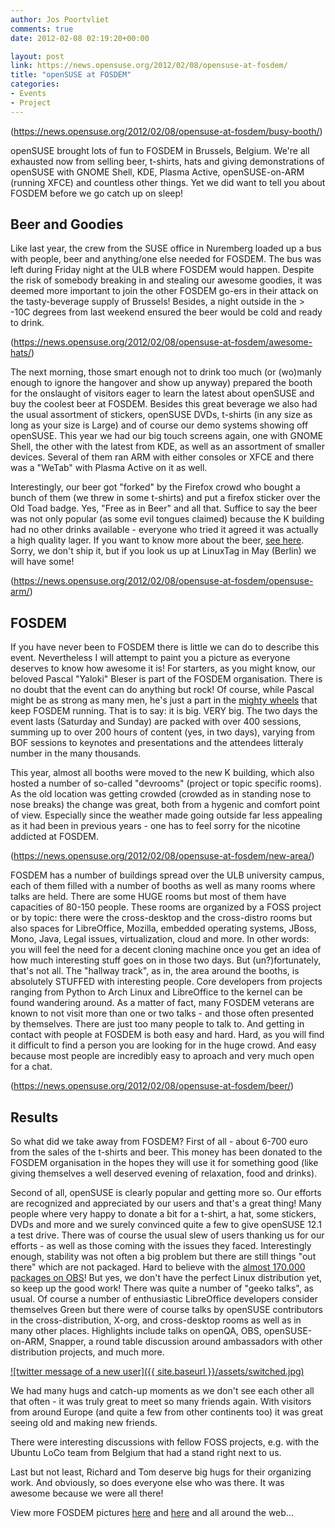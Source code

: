 ```yaml
---
author: Jos Poortvliet
comments: true
date: 2012-02-08 02:19:20+00:00

layout: post
link: https://news.opensuse.org/2012/02/08/opensuse-at-fosdem/
title: "openSUSE at FOSDEM"
categories:
- Events
- Project
---
```

(https://news.opensuse.org/2012/02/08/opensuse-at-fosdem/busy-booth/)

openSUSE brought lots of fun to FOSDEM in Brussels, Belgium. We're all exhausted now from selling beer, t-shirts, hats and giving demonstrations of openSUSE with GNOME Shell, KDE, Plasma Active, openSUSE-on-ARM (running XFCE) and countless other things. Yet we did want to tell you about FOSDEM before we go catch up on sleep! <!-- more -->



## Beer and Goodies


Like last year, the crew from the SUSE office in Nuremberg loaded up a bus with people, beer and anything/one else needed for FOSDEM. The bus was left during Friday night at the ULB where FOSDEM would happen. Despite the risk of somebody breaking in and stealing our awesome goodies, it was deemed more important to join the other FOSDEM go-ers in their attack on the tasty-beverage supply of Brussels! Besides, a night outside in the > -10C degrees from last weekend ensured the beer would be cold and ready to drink.

(https://news.opensuse.org/2012/02/08/opensuse-at-fosdem/awesome-hats/)

The next morning, those smart enough not to drink too much (or (wo)manly enough to ignore the hangover and show up anyway) prepared the booth for the onslaught of visitors eager to learn the latest about openSUSE and buy the coolest beer at FOSDEM. Besides this great beverage we also had the usual assortment of stickers, openSUSE DVDs, t-shirts (in any size as long as your size is Large) and of course our demo systems showing off openSUSE.  This year we had our big touch screens again, one with GNOME Shell, the other with the latest from KDE, as well as an assortment of smaller devices. Several of them ran ARM with either consoles or XFCE and there was a "WeTab" with Plasma Active on it as well.

Interestingly, our beer got "forked" by the Firefox crowd who bought a bunch of them (we threw in some t-shirts) and put a firefox sticker over the Old Toad badge. Yes, "Free as in Beer" and all that. Suffice to say the beer was not only popular (as some evil tongues claimed) because the K building had no other drinks available - everyone who tried it agreed it was actually a high quality lager. If you want to know more about the beer, [see here](http://en.opensuse.org/openSUSE:Beer). Sorry, we don't ship it, but if you look us up at LinuxTag in May (Berlin) we will have some!

(https://news.opensuse.org/2012/02/08/opensuse-at-fosdem/opensuse-arm/)



## FOSDEM


If you have never been to FOSDEM there is little we can do to describe this event. Nevertheless I will attempt to paint you a picture as everyone deserves to know how awesome it is! For starters, as you might know, our beloved Pascal "Yaloki" Bleser is part of the FOSDEM organisation. There is no doubt that the event can do anything but rock! Of course, while Pascal might be as strong as many men, he's just a part in the [mighty wheels](http://fosdem.org/2012/news/thank-you-volunteers) that keep FOSDEM running. That is to say: it is big. VERY big. The two days the event lasts (Saturday and Sunday) are packed with over 400 sessions, summing up to over 200 hours of content (yes, in two days), varying from BOF sessions to keynotes and presentations and the attendees litteraly number in the many thousands. 

This year, almost all booths were moved to the new K building, which also hosted a number of so-called "devrooms" (project or topic specific rooms). As the old location was getting crowded (crowded as in standing nose to nose breaks) the change was great, both from a hygenic and comfort point of view. Especially since the weather made going outside far less appealing as it had been in previous years - one has to feel sorry for the nicotine addicted at FOSDEM.

(https://news.opensuse.org/2012/02/08/opensuse-at-fosdem/new-area/)

FOSDEM has a number of buildings spread over the ULB university campus, each of them filled with a number of booths as well as many rooms where talks are held. There are some HUGE rooms but most of them have capacities of 80-150 people. These rooms are organized by a FOSS project or by topic: there were the cross-desktop and the cross-distro rooms but also spaces for LibreOffice, Mozilla, embedded operating systems, JBoss, Mono, Java, Legal issues, virtualization, cloud and more. In other words: you will feel the need for a decent cloning machine once you get an idea of how much interesting stuff goes on in those two days. But (un?)fortunately, that's not all. The "hallway track", as in, the area around the booths, is absolutely STUFFED with interesting people. Core developers from projects ranging from Python to Arch Linux and LibreOffice to the kernel can be found wandering around. As a matter of fact, many FOSDEM veterans are known to not visit more than one or two talks - and those often presented by themselves. There are just too many people to talk to. And getting in contact with people at FOSDEM is both easy and hard. Hard, as you will find it difficult to find a person you are looking for in the huge crowd. And easy because most people are incredibly easy to aproach and very much open for a chat.

(https://news.opensuse.org/2012/02/08/opensuse-at-fosdem/beer/)



## Results


So what did we take away from FOSDEM? First of all - about 6-700 euro from the sales of the t-shirts and beer. This money has been donated to the FOSDEM organisation in the hopes they will use it for something good (like giving themselves a well deserved evening of relaxation, food and drinks).

Second of all, openSUSE is clearly popular and getting more so. Our efforts are recognized and appreciated by our users and that's a great thing! Many people where very happy to donate a bit for a t-shirt, a hat, some stickers, DVDs and more and we surely convinced quite a few to give openSUSE 12.1 a test drive. There was of course the usual slew of users thanking us for our efforts - as well as those coming with the issues they faced. Interestingly enough, stability was not often a big problem but there are still things "out there" which are not packaged. Hard to believe with the [almost 170.000 packages on OBS](http://build.opensuse.org)! But yes, we don't have the perfect Linux distribution yet, so keep up the good work!
There was quite a number of "geeko talks", as usual. Of course a number of enthusiastic LibreOffice developers consider themselves Green but there were of course talks by openSUSE contributors in the cross-distribution, X-org,  and cross-desktop rooms as well as in many other places. Highlights include talks on openQA, OBS, openSUSE-on-ARM, Snapper, a round table discussion around ambassadors with other distribution projects, and much more.

[![twitter message of a new user]({{ site.baseurl }}/assets/switched.jpg)](https://news.opensuse.org/2012/02/08/opensuse-at-fosdem/switched/)

We had many hugs and catch-up moments as we don't see each other all that often - it was truly great to meet so many friends again. With visitors from around Europe (and quite a few from other continents too) it was great seeing old and making new friends. 

There were interesting discussions with fellow FOSS projects, e.g. with the Ubuntu LoCo team from Belgium that had a stand right next to us.

Last but not least, Richard and Tom deserve big hugs for their organizing work. And obviously, so does everyone else who was there. It was awesome because we were all there!

View more FOSDEM pictures [here](https://picasaweb.google.com/104738679296987729958/Fosdem2012) and [here](https://plus.google.com/109140068131989370067/posts/eHtjipCZWXc) and all around the web...		
